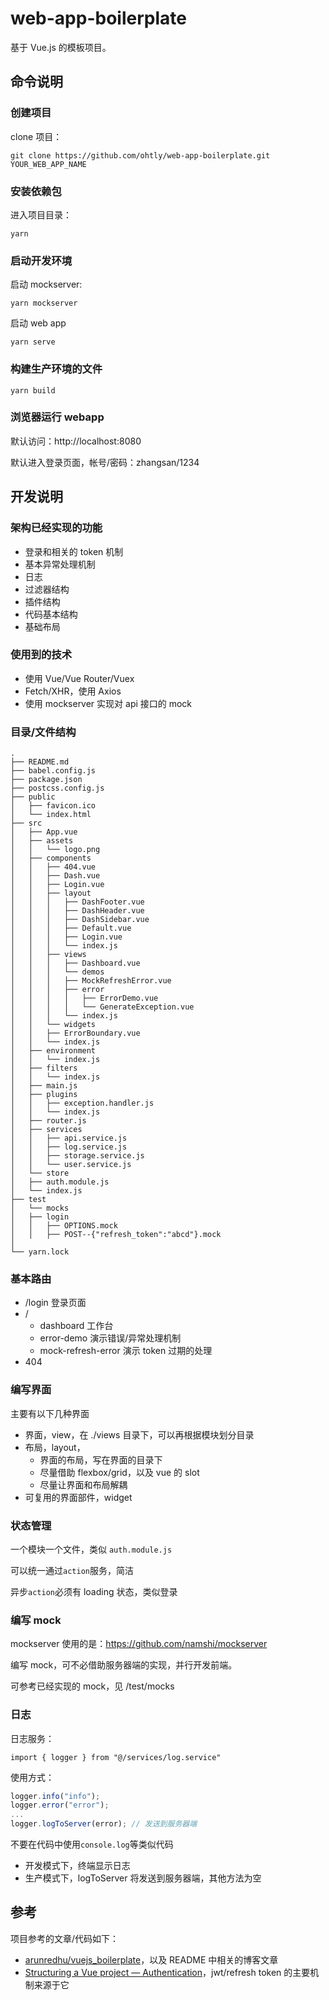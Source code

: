 # web-app-boilerplate

基于 Vue.js 的模板项目。

## 命令说明

### 创建项目

clone 项目：

```
git clone https://github.com/ohtly/web-app-boilerplate.git YOUR_WEB_APP_NAME
```

### 安装依赖包

进入项目目录：

```
yarn
```

### 启动开发环境

启动 mockserver:

```
yarn mockserver
```

启动 web app

```
yarn serve
```

### 构建生产环境的文件

```
yarn build
```

### 浏览器运行 webapp

默认访问：http://localhost:8080

默认进入登录页面，帐号/密码：zhangsan/1234

## 开发说明

### 架构已经实现的功能

- 登录和相关的 token 机制
- 基本异常处理机制
- 日志
- 过滤器结构
- 插件结构
- 代码基本结构
- 基础布局

### 使用到的技术

- 使用 Vue/Vue Router/Vuex
- Fetch/XHR，使用 Axios
- 使用 mockserver 实现对 api 接口的 mock

### 目录/文件结构

```
.
├── README.md
├── babel.config.js
├── package.json
├── postcss.config.js
├── public
│   ├── favicon.ico
│   └── index.html
├── src
│   ├── App.vue
│   ├── assets
│   │   └── logo.png
│   ├── components
│   │   ├── 404.vue
│   │   ├── Dash.vue
│   │   ├── Login.vue
│   │   ├── layout
│   │   │   ├── DashFooter.vue
│   │   │   ├── DashHeader.vue
│   │   │   ├── DashSidebar.vue
│   │   │   ├── Default.vue
│   │   │   ├── Login.vue
│   │   │   └── index.js
│   │   ├── views
│   │   │   ├── Dashboard.vue
│   │   │   └── demos
│   │   │   ├── MockRefreshError.vue
│   │   │   ├── error
│   │   │   │   ├── ErrorDemo.vue
│   │   │   │   └── GenerateException.vue
│   │   │   └── index.js
│   │   └── widgets
│   │   ├── ErrorBoundary.vue
│   │   └── index.js
│   ├── environment
│   │   └── index.js
│   ├── filters
│   │   └── index.js
│   ├── main.js
│   ├── plugins
│   │   ├── exception.handler.js
│   │   └── index.js
│   ├── router.js
│   ├── services
│   │   ├── api.service.js
│   │   ├── log.service.js
│   │   ├── storage.service.js
│   │   └── user.service.js
│   └── store
│   ├── auth.module.js
│   └── index.js
├── test
│   └── mocks
│   ├── login
│   │   ├── OPTIONS.mock
│   │   ├── POST--{"refresh_token":"abcd"}.mock
│  
└── yarn.lock

```

### 基本路由

- /login 登录页面
- /
  - dashboard 工作台
  - error-demo 演示错误/异常处理机制
  - mock-refresh-error 演示 token 过期的处理
- 404

### 编写界面

主要有以下几种界面

- 界面，view，在 ./views 目录下，可以再根据模块划分目录
- 布局，layout，
  - 界面的布局，写在界面的目录下
  - 尽量借助 flexbox/grid，以及 vue 的 slot
  - 尽量让界面和布局解耦
- 可复用的界面部件，widget

### 状态管理

一个模块一个文件，类似 `auth.module.js`

可以统一通过`action`服务，简洁

异步`action`必须有 loading 状态，类似登录

### 编写 mock

mockserver 使用的是：https://github.com/namshi/mockserver

编写 mock，可不必借助服务器端的实现，并行开发前端。

可参考已经实现的 mock，见 /test/mocks

### 日志

日志服务：

```
import { logger } from "@/services/log.service"
```

使用方式：

```js
logger.info("info");
logger.error("error");
...
logger.logToServer(error); // 发送到服务器端
```

不要在代码中使用`console.log`等类似代码

- 开发模式下，终端显示日志
- 生产模式下，logToServer 将发送到服务器端，其他方法为空

## 参考

项目参考的文章/代码如下：

- [arunredhu/vuejs_boilerplate](https://github.com/arunredhu/vuejs_boilerplate)，以及 README 中相关的博客文章
- [Structuring a Vue project — Authentication](https://medium.com/@zitko/structuring-a-vue-project-authentication-87032e5bfe16)，jwt/refresh token 的主要机制来源于它

